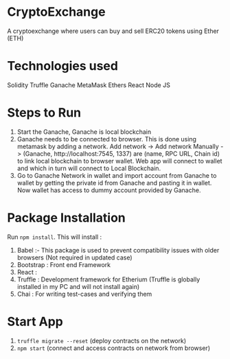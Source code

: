 # CryptoExchange
A cryptoexchange where users can buy and sell ERC20 tokens using Ether (ETH)
# Technologies used
Solidity
Truffle 
Ganache
MetaMask
Ethers 
React 
Node JS 
# Steps to Run
1) Start the Ganache, Ganache is local blockchain
2) Ganache needs to be connected to browser. This is done using metamask by adding a network. Add network -> Add network Manually -> (Ganache, http://localhost:7545, 1337) are (name, RPC URL, Chain id) to link local blockchain to browser wallet. Web app will connect to wallet and which in turn will connect to Local Blockchain.
3) Go to Ganache Network in wallet and import account from Ganache to wallet by getting the private id from Ganache and pasting it in wallet. Now wallet has access to dummy account provided by Ganache.
# Package Installation
Run ```npm install```. This will install : 
1) Babel :- This package is used to prevent compatibility issues with older browsers (Not required in updated case)
2) Bootstrap : Front end Framework
3) React :
4) Truffle : Development framework for Etherium (Truffle is globally installed in my PC and will not install again)
5) Chai : For writing test-cases and verifying them
# Start App
1) ```truffle migrate --reset``` (deploy contracts on the network)
2) ```npm start``` (connect and access contracts on network from browser)

